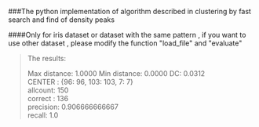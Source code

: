 ###The python implementation of algorithm described in clustering by fast search and find of density peaks

####Only for iris dataset or dataset with the same pattern ,  if you want to use other dataset , please modify the function "load_file" and "evaluate"


>The results:
>
>Max distance: 1.0000 Min distance: 0.0000 DC: 0.0312     
>CENTER : {96: 96, 103: 103, 7: 7}    
>allcount:  150    
>correct :  136    
>precision:  0.906666666667    
>recall:  1.0   
